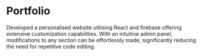 # Portfolio
Developed a personalised website utilising React and firebase offering extensive customization capabilities. With an intuitive admin panel, modifications to any section can be effortlessly made, significantly reducing the need for repetitive code editing.
